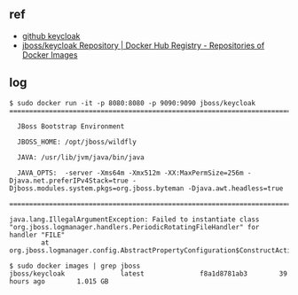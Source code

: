## ref

* [github keycloak](https://github.com/keycloak/keycloak)
* [jboss/keycloak Repository | Docker Hub Registry - Repositories of Docker Images](https://registry.hub.docker.com/u/jboss/keycloak/)

## log

```
$ sudo docker run -it -p 8080:8080 -p 9090:9090 jboss/keycloak
=========================================================================

  JBoss Bootstrap Environment

  JBOSS_HOME: /opt/jboss/wildfly

  JAVA: /usr/lib/jvm/java/bin/java

  JAVA_OPTS:  -server -Xms64m -Xmx512m -XX:MaxPermSize=256m -Djava.net.preferIPv4Stack=true -Djboss.modules.system.pkgs=org.jboss.byteman -Djava.awt.headless=true

=========================================================================

java.lang.IllegalArgumentException: Failed to instantiate class "org.jboss.logmanager.handlers.PeriodicRotatingFileHandler" for handler "FILE"
        at org.jboss.logmanager.config.AbstractPropertyConfiguration$ConstructAction.validate(AbstractPropertyConfiguration.java:119)

$ sudo docker images | grep jboss
jboss/keycloak              latest              f8a1d8781ab3        39 hours ago        1.015 GB

```

